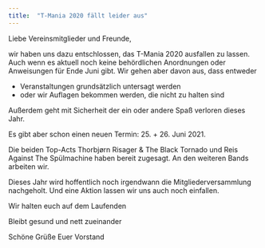 ```yaml
---
title:  "T-Mania 2020 fällt leider aus"
---
```


Liebe Vereinsmitglieder und Freunde,

wir haben uns dazu entschlossen, das T-Mania 2020 ausfallen zu lassen. Auch wenn es aktuell noch keine behördlichen Anordnungen oder Anweisungen für Ende Juni gibt. 
Wir gehen aber davon aus, dass entweder 
- Veranstaltungen grundsätzlich untersagt werden
- oder wir Auflagen bekommen werden, die nicht zu halten sind

Außerdem geht mit Sicherheit der ein oder andere Spaß verloren dieses Jahr. 

Es gibt aber schon einen neuen Termin: 25. + 26. Juni 2021.

Die beiden Top-Acts Thorbjørn Risager & The Black Tornado und Reis Against The Spülmachine haben bereit zugesagt. An den weiteren Bands arbeiten wir.

Dieses Jahr wird hoffentlich noch irgendwann die Mitgliederversammlung nachgeholt. Und eine Aktion lassen wir uns auch noch einfallen. 

Wir halten euch auf dem Laufenden

Bleibt gesund und nett zueinander

Schöne Grüße
Euer Vorstand


